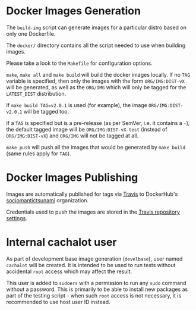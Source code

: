 Docker Images Generation
========================

The `build-img` script can generate images for a particular distro based on only one Dockerfile.

The `docker/` directory contains all the script needed to use when building images.

Please take a look to the `Makefile` for configuration options.

`make`, `make all` and `make build` will build the docker images locally. If no `TAG` variable is specified, then only the images with the form `ORG/IMG:DIST-vX` will be generated, as well as the `ORG/IMG` which will only be tagged for the `LATEST_DIST` distribution.

If `make build TAG=v2.0.1` is used (for example), the image `ORG/IMG:DIST-v2.0.1` will be tagged too.

If a `TAG` is specified but is a pre-release (as per SemVer, i.e. it contains a `-`), the default tagged image will be `ORG/IMG:DIST-vX-test` (instead of `ORG/IMG:DIST-vX`) and `ORG/IMG` will not be tagged at all.

`make push` will push all the images that would be generated by `make build` (same rules apply for `TAG`).

Docker Images Publishing
========================

Images are automatically published for tags via [Travis](https://travis-ci.org/sociomantic-tsunami/cachalot) to DockerHub's [sociomantictsunami](https://hub.docker.com/u/sociomantictsunami) organization.

Credentials used to push the images are stored in the [Travis repository settings](https://travis-ci.org/sociomantic-tsunami/cachalot/settings).

Internal cachalot user
======================

As part of development base image generation (`develbase`), user named `cachalot` will be created. It is intended to be used to run tests without accidental `root` access which may affect the result.

This user is added to `sudoers` with a permission to run any `sudo` command without a password. This is primarily to be able to install new packages as part of the testing script - when such `root` access is not necessary, it is recommended to use host user ID instead.
